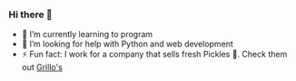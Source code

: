 ### Hi there 👋

- 🌱 I’m currently learning to program
- 🤔 I’m looking for help with Python and web development
- ⚡ Fun fact: I work for a company that sells fresh Pickles :cucumber:. Check them out [Grillo's](www.grillos.com)
